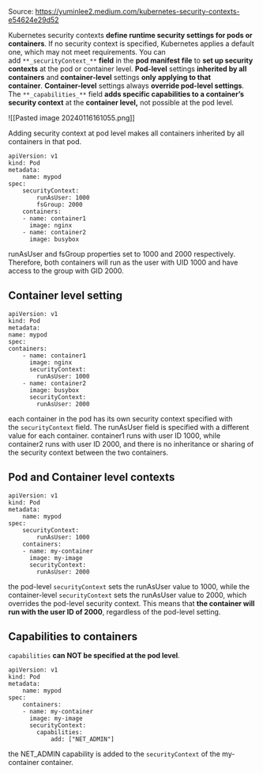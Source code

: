 
Source: https://yuminlee2.medium.com/kubernetes-security-contexts-e54624e29d52

Kubernetes security contexts **define runtime security settings for pods or containers**. If no security context is specified, Kubernetes applies a default one, which may not meet requirements. You can add `**_securityContext_**` **field** in the **pod manifest file** to **set up security contexts** at the pod or container level. **Pod-level** settings **inherited by all containers** and **container-level** settings **only** **applying to that container**. **Container-level** settings always **override pod-level settings**. The `**_capabilities_**` field **adds specific capabilities to a container’s security context** at the **container level,** not possible at the pod level.

![[Pasted image 20240116161055.png]]

Adding security context at pod level makes all containers inherited by all containers in that pod.



```
apiVersion: v1  
kind: Pod  
metadata:  
	name: mypod  
spec:  
	securityContext:  
		runAsUser: 1000  
		fsGroup: 2000  
	containers:  
	- name: container1  
	  image: nginx  
	- name: container2  
	  image: busybox
```

runAsUser and fsGroup properties set to 1000 and 2000 respectively. Therefore, both containers will run as the user with UID 1000 and have access to the group with GID 2000.

## Container level setting

```
apiVersion: v1  
kind: Pod  
metadata:  
name: mypod  
spec:  
containers:  
	- name: container1  
	  image: nginx  
	  securityContext:  
		runAsUser: 1000  
	- name: container2  
	  image: busybox  
	  securityContext:  
		runAsUser: 2000
```

each container in the pod has its own security context specified with the `securityContext` field. The runAsUser field is specified with a different value for each container. container1 runs with user ID 1000, while container2 runs with user ID 2000, and there is no inheritance or sharing of the security context between the two containers.

## Pod and Container level contexts

```
apiVersion: v1  
kind: Pod  
metadata:  
	name: mypod  
spec:  
	securityContext:  
		runAsUser: 1000  
	containers:  
	- name: my-container  
	  image: my-image  
	  securityContext:  
		runAsUser: 2000
```

the pod-level `securityContext` sets the runAsUser value to 1000, while the container-level `securityContext` sets the runAsUser value to 2000, which overrides the pod-level security context. This means that **the container will run with the user ID of 2000**, regardless of the pod-level setting.

## Capabilities to containers

`capabilities` **can NOT be specified at the pod level**.
```
apiVersion: v1  
kind: Pod  
metadata:  
	name: mypod  
spec:  
	containers:  
	- name: my-container  
	  image: my-image  
	  securityContext:  
		capabilities:  
			add: ["NET_ADMIN"]
```

the NET_ADMIN capability is added to the `securityContext` of the my-container container.